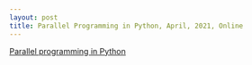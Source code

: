 ```yaml
---
layout: post
title: Parallel Programming in Python, April, 2021, Online
---
```

[Parallel programming in Python](https://esciencecenter-digital-skills.github.io/2021-04-12-parallel-python/)
